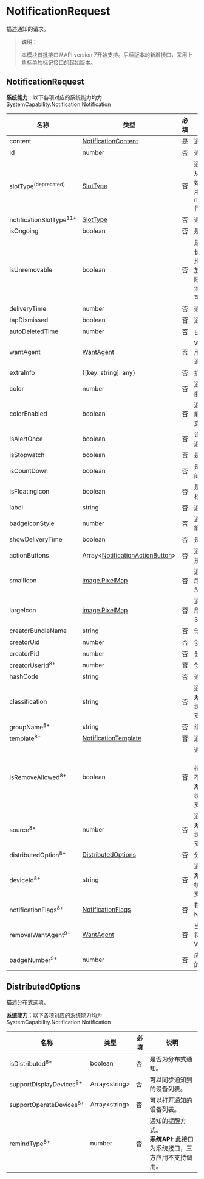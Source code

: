 # NotificationRequest

描述通知的请求。

> **说明：**
>
> 本模块首批接口从API version 7开始支持。后续版本的新增接口，采用上角标单独标记接口的起始版本。

## NotificationRequest

**系统能力**：以下各项对应的系统能力均为SystemCapability.Notification.Notification

| 名称                            | 类型                                          | 必填 | 说明                                                                    |
|-------------------------------| --------------------------------------------- | --- |-----------------------------------------------------------------------|
| content                       | [NotificationContent](js-apis-inner-notification-notificationContent.md#notificationcontent)   | 是  | 通知内容。                                                                 |
| id                            | number                                        | 否  | 通知ID。                                                                 |
| slotType<sup>(deprecated)</sup> | [SlotType](js-apis-notificationManager.md#slottype) | 否  | 通道类型。<br>从API version 11开始不再维护，建议使用notificationSlotType代替。                        |
| notificationSlotType<sup>11+</sup> | [SlotType](js-apis-notificationManager.md#slottype) | 否  | 通道类型。                        |
| isOngoing                     | boolean                                       | 否  | 是否进行时通知。                                                              |
| isUnremovable                 | boolean                                       | 否  | 是否可移除（应用于长时间通知任务上，比如地图、音乐播放；点击通知下方删除按钮无法删除，左滑点击单个删除按钮可删除）。            |
| deliveryTime                  | number                                        | 否  | 通知发送时间。                                                               |
| tapDismissed                  | boolean                                       | 否  | 通知是否自动清除。                                                             |
| autoDeletedTime               | number                                        | 否  | 自动清除的时间。                                                              |
| wantAgent                     | [WantAgent](js-apis-app-ability-wantAgent.md) | 否  | WantAgent封装了应用的行为意图，点击通知时触发该行为。                                       |
| extraInfo                     | {[key: string]: any}                          | 否  | 扩展参数。                                                                 |
| color                         | number                                        | 否  | 通知背景颜色。预留能力，暂未支持。                                                     |
| colorEnabled                  | boolean                                       | 否  | 通知背景颜色是否使能。预留能力，暂未支持。                                                 |
| isAlertOnce                   | boolean                                       | 否  | 设置是否仅有一次此通知提醒。                                                        |
| isStopwatch                   | boolean                                       | 否  | 是否显示已用时间。                                                             |
| isCountDown                   | boolean                                       | 否  | 是否显示倒计时时间。                                                            |
| isFloatingIcon                | boolean                                       | 否  | 是否显示状态栏图标。                                                            |
| label                         | string                                        | 否  | 通知标签。                                                                 |
| badgeIconStyle                | number                                        | 否  | 通知角标类型。预留能力，暂未支持。                                                     |
| showDeliveryTime              | boolean                                       | 否  | 是否显示分发时间。                                                             |
| actionButtons                 | Array\<[NotificationActionButton](js-apis-inner-notification-notificationActionButton.md)\>             | 否  | 通知按钮，最多三个按钮。                                                          |
| smallIcon                     | [image.PixelMap](js-apis-image.md#pixelmap7) | 否  | 通知小图标。可选字段，大小不超过30KB。                                                 |
| largeIcon                     | [image.PixelMap](js-apis-image.md#pixelmap7) | 否  | 通知大图标。可选字段，大小不超过30KB。                                                 |
| creatorBundleName             | string                                        | 否  | 创建通知的包名。                                                              |
| creatorUid                    | number                                        | 否  | 创建通知的UID。                                                             |
| creatorPid                    | number                                        | 否  | 创建通知的PID。                                                             |
| creatorUserId<sup>8+<sup>     | number                                       | 否  | 创建通知的UserId。                                                          |
| hashCode                      | string                                        | 否  | 通知唯一标识。                                                               |
| classification                | string                                        | 否  | 通知分类。<br>**系统API**: 此接口为系统接口，三方应用不支持调用。                               |
| groupName<sup>8+<sup>         | string                                        | 否  | 组通知名称。                                                                |
| template<sup>8+<sup>          | [NotificationTemplate](./js-apis-inner-notification-notificationTemplate.md) | 否  | 通知模板。                                                                 |
| isRemoveAllowed<sup>8+<sup>   | boolean                                | 否  | 通知是否能被移除（点击通知下方删除按钮无法删除，左滑不出现删除按钮）。<br>**系统API**: 此接口为系统接口，三方应用不支持调用。 |
| source<sup>8+<sup>            | number                                        | 否  | 通知源。<br>**系统API**: 此接口为系统接口，三方应用不支持调用。                                |
| distributedOption<sup>8+<sup> | [DistributedOptions](#distributedoptions)                 | 否  | 分布式通知的选项。                                                             |
| deviceId<sup>8+<sup>          | string                                        | 否  | 通知源的deviceId。<br>**系统API**: 此接口为系统接口，三方应用不支持调用。                       |
| notificationFlags<sup>8+<sup> | [NotificationFlags](js-apis-inner-notification-notificationFlags.md#notificationflags)                    | 否  | 获取NotificationFlags。                                                  |
| removalWantAgent<sup>9+<sup>  | [WantAgent](js-apis-app-ability-wantAgent.md) | 否  | 当移除通知时，通知将被重定向到的WantAgent实例。                                          |
| badgeNumber<sup>9+<sup>       | number                    | 否  | 应用程序图标上显示的通知数。                                                        |


## DistributedOptions

描述分布式选项。

**系统能力**：以下各项对应的系统能力均为SystemCapability.Notification.Notification

| 名称                   | 类型            | 必填 | 说明                               |
| ---------------------- | -------------- | ---- | ---------------------------------- |
| isDistributed<sup>8+<sup>          | boolean        | 否   | 是否为分布式通知。                   |
| supportDisplayDevices<sup>8+<sup>  | Array\<string> | 否   | 可以同步通知到的设备列表。            |
| supportOperateDevices<sup>8+<sup>  | Array\<string> | 否   | 可以打开通知的设备列表。              |
| remindType<sup>8+<sup>             | number         | 否   | 通知的提醒方式。<br>**系统API**: 此接口为系统接口，三方应用不支持调用。                    |
